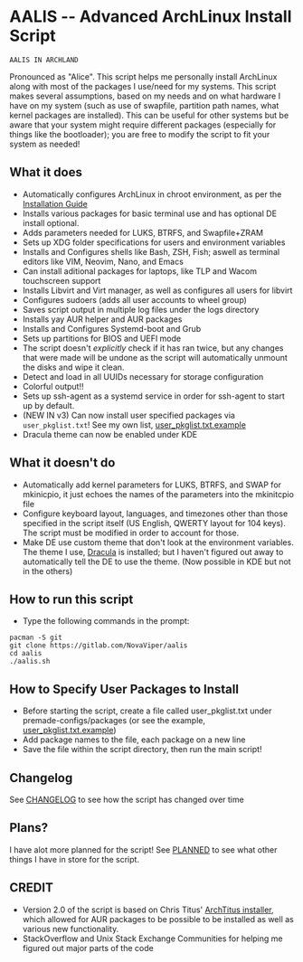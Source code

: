 # AALIS -- Advanced ArchLinux Install Script

`AALIS IN ARCHLAND`

Pronounced as "Alice". This script helps me personally install ArchLinux along with most of the packages I use/need for my systems. This script makes several assumptions, based on my needs and on what hardware I have on my system (such as use of swapfile, partition path names, what kernel packages are installed). This can be useful for other systems but be aware that your system might require different packages (especially for things like the bootloader); you are free to modify the script to fit your system as needed!

## What it does
- Automatically configures ArchLinux in chroot environment, as per the [Installation Guide](https://wiki.archlinux.org/title/installation_guide)
- Installs various packages for basic terminal use and has optional DE install optional.
- Adds parameters needed for LUKS, BTRFS, and Swapfile+ZRAM
- Sets up XDG folder specifications for users and environment variables
- Installs and Configures shells like Bash, ZSH, Fish; aswell as terminal editors like VIM, Neovim, Nano, and Emacs 
- Can install aditional packages for laptops, like TLP and Wacom touchscreen support
- Installs Libvirt and Virt manager, as well as configures all users for libvirt
- Configures sudoers (adds all user accounts to wheel group)
- Saves script output in multiple log files under the logs directory
- Installs yay AUR helper and AUR packages
- Installs and Configures Systemd-boot and Grub
- Sets up partitions for BIOS and UEFI mode
- The script doesn't *explicitly* check if it has ran twice, but any changes that were made will be undone as the script will automatically unmount the disks and wipe it clean.
- Detect and load in all UUIDs necessary for storage configuration
- Colorful output!!
- Sets up ssh-agent as a systemd service in order for ssh-agent to start up by default.
- (NEW IN v3) Can now install user specified packages via `user_pkglist.txt`! See my own list, [user_pkglist.txt.example](premade-configs/packages/user_pkglist.txt.example)
- Dracula theme can now be enabled under KDE

## What it doesn't do
- Automatically add kernel parameters for LUKS, BTRFS, and SWAP for mkinicpio, it just echoes the names of the parameters into the mkinitcpio file
- Configure keyboard layout, languages, and timezones other than those specified in the script itself (US English, QWERTY layout for 104 keys). The script must be modified in order to account for those.
- Make DE use custom theme that don't look at the environment variables. The theme I use, [Dracula](https://draculatheme.com/) is installed; but I haven't figured out away to automatically tell the DE to use the theme. (Now possible in KDE but not in the others)

## How to run this script
- Type the following commands in the prompt:
```
pacman -S git
git clone https://gitlab.com/NovaViper/aalis
cd aalis
./aalis.sh
```

## How to Specify User Packages to Install
- Before starting the script, create a file called user_pkglist.txt under premade-configs/packages (or see the example, [user_pkglist.txt.example](premade-configs/packages/user_pkglist.txt.example))
- Add package names to the file, each package on a new line
- Save the file within the script directory, then run the main script!

## Changelog
See [CHANGELOG](CHANGELOG) to see how the script has changed over time

## Plans?
I have alot more planned for the script! See [PLANNED](PLANNED.md) to see what other things I have in store for the script.

## CREDIT
- Version 2.0 of the script is based on Chris Titus' [ArchTitus installer](https://github.com/ChrisTitusTech/ArchTitus), which allowed for AUR packages to be possible to be installed as well as various new functionality.
- StackOverflow and Unix Stack Exchange Communities for helping me figured out major parts of the code
